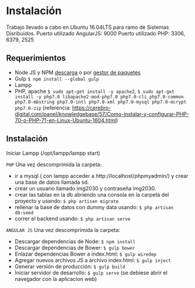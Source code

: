 Instalación
=================

Trabajo llevado a cabo en Ubuntu 16.04LTS para ramo de Sistemas Disribuidos. 
Puerto utilizado AngularJS: 9000
Puerto utilizado PHP: 3306, 6379, 2525

Requerimientos
--------------

* Node JS y NPM [descarga](https://nodejs.org/en/download/) o por [gestor de paquetes](https://nodejs.org/en/download/package-manager/)
* Gulp `$ npm install --global gulp`
* Lampp 
* PHP, apache `$ sudo apt-get install -y apache2`, `$ sudo apt-get install -y php7.0 libapache2-mod-php7.0 php7.0-cli php7.0-common php7.0-mbstring php7.0-intl php7.0-xml php7.0-mysql php7.0-mcrypt php7.0-zip` (referencia: https://cerebro-digital.com/panel/knowledgebase/57/Como-instalar-y-configurar-PHP-70-o-PHP-71-en-Linux-Ubuntu-1604.html)



Instalación
-----------
Iniciar Lampp (/opt/lampp/lampp start)

`PHP`
Una vez descomprimida la carpeta:
* ir a mysql ( con lampp acceder a http://localhost/phpmyadmin/) y crear una base de datos llamada sd.
* crear un usuario llamado img2030 y contraseña img2030.
* crear las tablas en la db abriendo una consola en la carpeta del proyecto y usando: `$ php artisan migrate`
* rellenar la base de datos con dummy data usando: `$ php artisan db:seed`
* correr el backend usando: `$ php artisan serve`

`ANGULAR JS`
Una vez descomprimida la carpeta:
* Descargar dependencias de Node: `$ npm install`
* Descargar dependencias de Bower: `$ gulp bower`
* Enlazar dependencias Bower a index.html: `$ gulp wiredep`
* Agregar nuevos archivos JS a archivo index.html: `$ gulp inject`
* Generar versión de producción: `$ gulp build`
* Iniciar servidor de desarrollo: `$ gulp serve` (se debiese abrir el navegador con la aplicacion web)


